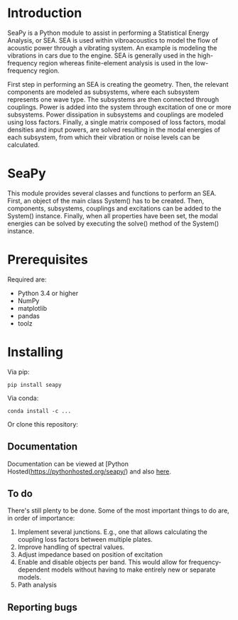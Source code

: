 # Introduction

SeaPy is a Python module to assist in performing a Statistical Energy Analysis, or SEA.
SEA is used within vibroacoustics to model the flow of acoustic power through a vibrating system. 
An example is modeling the vibrations in cars due to the engine. 
SEA is generally used in the high-frequency region whereas finite-element analysis is used in the low-frequency region. 

First step in performing an SEA is creating the geometry. 
Then, the relevant components are modeled as subsystems, where each subsystem represents one wave type.
The subsystems are then connected through couplings. 
Power is added into the system through excitation of one or more subsystems. 
Power dissipation in subsystems and couplings are modeled using loss factors. 
Finally, a single matrix composed of loss factors, modal densities and input powers, are solved resulting in the modal energies of each subsystem, from which their vibration or noise levels can be calculated.

# SeaPy

This module provides several classes and functions to perform an SEA. First, an object of the main class System() has to be created.
Then, components, subsystems, couplings and excitations can be added to the System() instance.
Finally, when all properties have been set, the modal energies can be solved by executing the solve() method of the System() instance.



# Prerequisites

Required are:

- Python 3.4 or higher
- NumPy
- matplotlib
- pandas
- toolz


# Installing

Via pip:

    pip install seapy

Via conda:

    conda install -c ...
    
Or clone this repository:


## Documentation

Documentation can be viewed at [Python Hosted(https://pythonhosted.org/seapy/) and also [here](http://www.fridh.nl/seapy/).


## To do

There's still plenty to be done. Some of the most important things to do are, in order of importance:

1. Implement several junctions. E.g., one that allows calculating the coupling loss factors between multiple plates.
2. Improve handling of spectral values.
2. Adjust impedance based on position of excitation
3. Enable and disable objects per band. This would allow for frequency-dependent models without having to make entirely new or separate models.
4. Path analysis


## Reporting bugs
